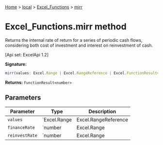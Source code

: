 [Home](./index) &gt; [local](local.md) &gt; [Excel\_Functions](local.excel_functions.md) &gt; [mirr](local.excel_functions.mirr.md)

# Excel\_Functions.mirr method

Returns the internal rate of return for a series of periodic cash flows, considering both cost of investment and interest on reinvestment of cash. 

 \[Api set: ExcelApi 1.2\]

**Signature:**
```javascript
mirr(values: Excel.Range | Excel.RangeReference | Excel.FunctionResult<any>, financeRate: number | Excel.Range | Excel.RangeReference | Excel.FunctionResult<any>, reinvestRate: number | Excel.Range | Excel.RangeReference | Excel.FunctionResult<any>): FunctionResult<number>;
```
**Returns:** `FunctionResult<number>`

## Parameters

|  Parameter | Type | Description |
|  --- | --- | --- |
|  `values` | `Excel.Range | Excel.RangeReference | Excel.FunctionResult<any>` |  |
|  `financeRate` | `number | Excel.Range | Excel.RangeReference | Excel.FunctionResult<any>` |  |
|  `reinvestRate` | `number | Excel.Range | Excel.RangeReference | Excel.FunctionResult<any>` |  |

